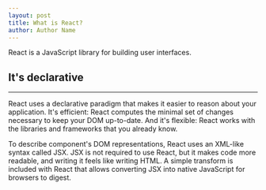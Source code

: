 ```yaml
---
layout: post
title: What is React?
author: Author Name
---
```


React is a JavaScript library for building user interfaces.

## It's declarative 
-----

React uses a declarative paradigm that makes it easier to reason about your application. It's efficient: React computes the minimal set of changes necessary to keep your DOM up-to-date. And it's flexible: React works with the libraries and frameworks that you already know.

To describe component's DOM representations, React uses an XML-like syntax called JSX. JSX is not required to use React, but it makes code more readable, and writing it feels like writing HTML. A simple transform is included with React that allows converting JSX into native JavaScript for browsers to digest.


